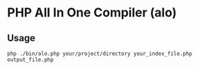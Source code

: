 # PHP All In One Compiler (alo)

## Usage

````shell
php ./bin/alo.php your/project/directory your_index_file.php output_file.php 
````
